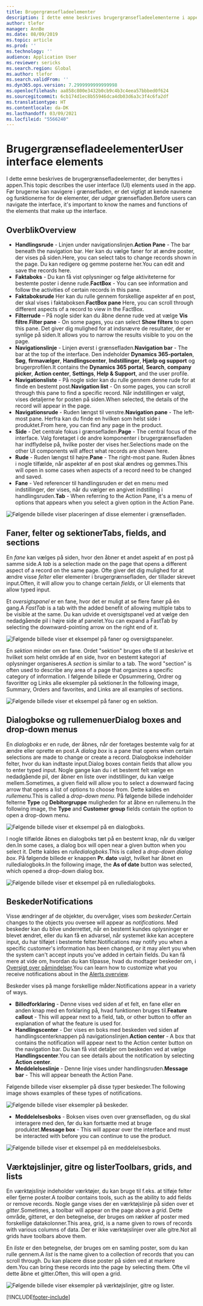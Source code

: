 ```yaml
---
title: Brugergrænsefladeelementer
description: I dette emne beskrives brugergrænsefladeelementerne i appen.
author: tlefor
manager: AnnBe
ms.date: 08/09/2019
ms.topic: article
ms.prod: ''
ms.technology: ''
audience: Application User
ms.reviewer: sericks
ms.search.region: Global
ms.author: tlefor
ms.search.validFrom: ''
ms.dyn365.ops.version: 7.2999999999999998
ms.openlocfilehash: aa858c800e3432b0cb9c4b3c4eea57bbbed0f624
ms.sourcegitcommit: 6cb174d1ec8b55946dca4db03d6a3c3f4c6fa2df
ms.translationtype: HT
ms.contentlocale: da-DK
ms.lasthandoff: 03/09/2021
ms.locfileid: "5566240"
---
```

# <a name="user-interface-elements"></a><span data-ttu-id="ce4ec-103">Brugergrænsefladeelementer</span><span class="sxs-lookup"><span data-stu-id="ce4ec-103">User interface elements</span></span>

<span data-ttu-id="ce4ec-104">I dette emne beskrives de brugergrænsefladeelementer, der benyttes i appen.</span><span class="sxs-lookup"><span data-stu-id="ce4ec-104">This topic describes the user interface (UI) elements used in the app.</span></span> <span data-ttu-id="ce4ec-105">Før brugerne kan navigere i grænsefladen, er det vigtigt at kende navnene og funktionerne for de elementer, der udgør grænsefladen.</span><span class="sxs-lookup"><span data-stu-id="ce4ec-105">Before users can navigate the interface, it's important to know the names and functions of the elements that make up the interface.</span></span>

## <a name="overview"></a><span data-ttu-id="ce4ec-106">Overblik</span><span class="sxs-lookup"><span data-stu-id="ce4ec-106">Overview</span></span>

- <span data-ttu-id="ce4ec-107">**Handlingsrude** - Linjen under navigationslinjen.</span><span class="sxs-lookup"><span data-stu-id="ce4ec-107">**Action Pane** - The bar beneath the navigation bar.</span></span> <span data-ttu-id="ce4ec-108">Her kan du vælge faner for at ændre poster, der vises på siden.</span><span class="sxs-lookup"><span data-stu-id="ce4ec-108">Here, you can select tabs to change records shown in the page.</span></span> <span data-ttu-id="ce4ec-109">Du kan redigere og gemme posterne her.</span><span class="sxs-lookup"><span data-stu-id="ce4ec-109">You can edit and save the records here.</span></span>  
- <span data-ttu-id="ce4ec-110">**Faktaboks** - Du kan få vist oplysninger og følge aktiviteterne for bestemte poster i denne rude.</span><span class="sxs-lookup"><span data-stu-id="ce4ec-110">**FactBox** - You can see information and follow the activities of certain records in this pane.</span></span>  
- <span data-ttu-id="ce4ec-111">**Faktaboksrude** Her kan du rulle gennem forskellige aspekter af en post, der skal vises i faktaboksen.</span><span class="sxs-lookup"><span data-stu-id="ce4ec-111">**FactBox pane** Here, you can scroll through different aspects of a record to view in the FactBox.</span></span>  
- <span data-ttu-id="ce4ec-112">**Filterrude** – På nogle sider kan du åbne denne rude ved at vælge **Vis filtre**.</span><span class="sxs-lookup"><span data-stu-id="ce4ec-112">**Filter pane** - On some pages, you can select **Show filters** to open this pane.</span></span> <span data-ttu-id="ce4ec-113">Det giver dig mulighed for at indsnævre de resultater, der er synlige på siden.</span><span class="sxs-lookup"><span data-stu-id="ce4ec-113">It allows you to narrow the results visible to you on the page.</span></span>  
- <span data-ttu-id="ce4ec-114">**Navigationslinje** - Linjen øverst i grænsefladen.</span><span class="sxs-lookup"><span data-stu-id="ce4ec-114">**Navigation bar** - The bar at the top of the interface.</span></span> <span data-ttu-id="ce4ec-115">Den indeholder **Dynamics 365-portalen**, **Søg**, **firmavælger**, **Handlingscenter**, **Indstillinger**, **Hjælp og support** og brugerprofilen.</span><span class="sxs-lookup"><span data-stu-id="ce4ec-115">It contains the **Dynamics 365 portal**, **Search**, **company picker**, **Action center**, **Settings**, **Help & Support**, and the user profile.</span></span>  
- <span data-ttu-id="ce4ec-116">**Navigationsliste** - På nogle sider kan du rulle gennem denne rude for at finde en bestemt post.</span><span class="sxs-lookup"><span data-stu-id="ce4ec-116">**Navigation list** - On some pages, you can scroll through this pane to find a specific record.</span></span> <span data-ttu-id="ce4ec-117">Når indstillingen er valgt, vises detaljerne for posten på siden.</span><span class="sxs-lookup"><span data-stu-id="ce4ec-117">When selected, the details of the record will appear in the page.</span></span>  
- <span data-ttu-id="ce4ec-118">**Navigationsrude** - Ruden længst til venstre.</span><span class="sxs-lookup"><span data-stu-id="ce4ec-118">**Navigation pane** - The left-most pane.</span></span> <span data-ttu-id="ce4ec-119">Herfra kan du finde en hvilken som helst side i produktet.</span><span class="sxs-lookup"><span data-stu-id="ce4ec-119">From here, you can find any page in the product.</span></span>  
- <span data-ttu-id="ce4ec-120">**Side** - Det centrale fokus i grænsefladen.</span><span class="sxs-lookup"><span data-stu-id="ce4ec-120">**Page** - The central focus of the interface.</span></span> <span data-ttu-id="ce4ec-121">Valg foretaget i de andre komponenter i brugergrænsefladen har indflydelse på, hvilke poster der vises her.</span><span class="sxs-lookup"><span data-stu-id="ce4ec-121">Selections made on the other UI components will affect what records are shown here.</span></span>  
- <span data-ttu-id="ce4ec-122">**Rude** - Ruden længst til højre.</span><span class="sxs-lookup"><span data-stu-id="ce4ec-122">**Pane** - The right-most pane.</span></span> <span data-ttu-id="ce4ec-123">Ruden åbnes i nogle tilfælde, når aspekter af en post skal ændres og gemmes.</span><span class="sxs-lookup"><span data-stu-id="ce4ec-123">This will open in some cases when aspects of a record need to be changed and saved.</span></span>  
- <span data-ttu-id="ce4ec-124">**Fane** - Ved referencer til handlingsruden er det en menu med indstillinger, der vises, når du vælger en angivet indstilling i handlingsruden.</span><span class="sxs-lookup"><span data-stu-id="ce4ec-124">**Tab** - When referring to the Action Pane, it's a menu of options that appears when you select a given option in the Action Pane.</span></span>  

![Følgende billede viser placeringen af disse elementer i grænsefladen.](media/user-interface-01.png)

## <a name="tabs-fields-and-sections"></a><span data-ttu-id="ce4ec-126">Faner, felter og sektioner</span><span class="sxs-lookup"><span data-stu-id="ce4ec-126">Tabs, fields, and sections</span></span>

<span data-ttu-id="ce4ec-127">En *fane* kan vælges på siden, hvor den åbner et andet aspekt af en post på samme side.</span><span class="sxs-lookup"><span data-stu-id="ce4ec-127">A *tab* is a selection made on the page that opens a different aspect of a record on the same page.</span></span> <span data-ttu-id="ce4ec-128">Ofte giver det dig mulighed for at ændre visse *felter* eller elementer i brugergrænsefladen, der tillader skrevet input.</span><span class="sxs-lookup"><span data-stu-id="ce4ec-128">Often, it will allow you to change certain *fields*, or UI elements that allow typed input.</span></span> 

<span data-ttu-id="ce4ec-129">Et *oversigtspanel* er en fane, hvor det er muligt at se flere faner på én gang.</span><span class="sxs-lookup"><span data-stu-id="ce4ec-129">A *FastTab* is a tab with the added benefit of allowing multiple tabs to be visible at the same.</span></span> <span data-ttu-id="ce4ec-130">Du kan udvide et oversigtspanel ved at vælge den nedadgående pil i højre side af panelet.</span><span class="sxs-lookup"><span data-stu-id="ce4ec-130">You can expand a FastTab by selecting the downward-pointing arrow on the right end of it.</span></span>

![Følgende billede viser et eksempel på faner og oversigtspaneler.](media/user-interface-02.png)

<span data-ttu-id="ce4ec-132">En *sektion* minder om en fane. Ordet "sektion" bruges ofte til at beskrive et hvilket som helst område af en side, hvor en bestemt kategori af oplysninger organiseres.</span><span class="sxs-lookup"><span data-stu-id="ce4ec-132">A *section* is similar to a tab. The word "section" is often used to describe any area of a page that organizes a specific category of information.</span></span> <span data-ttu-id="ce4ec-133">I følgende billede er Opsummering, Ordrer og favoritter og Links alle eksempler på sektioner.</span><span class="sxs-lookup"><span data-stu-id="ce4ec-133">In the following image, Summary, Orders and favorites, and Links are all examples of sections.</span></span>

![Følgende billede viser et eksempel på faner og en sektion.](media/user-interface-03.png)

## <a name="dialog-boxes-and-drop-down-menus"></a><span data-ttu-id="ce4ec-135">Dialogbokse og rullemenuer</span><span class="sxs-lookup"><span data-stu-id="ce4ec-135">Dialog boxes and drop-down menus</span></span>

<span data-ttu-id="ce4ec-136">En *dialogboks* er en rude, der åbnes, når der foretages bestemte valg for at ændre eller oprette en post.</span><span class="sxs-lookup"><span data-stu-id="ce4ec-136">A *dialog box* is a pane that opens when certain selections are made to change or create a record.</span></span> <span data-ttu-id="ce4ec-137">Dialogbokse indeholder felter, hvor du kan indtaste input.</span><span class="sxs-lookup"><span data-stu-id="ce4ec-137">Dialog boxes contain fields that allow you to enter typed input.</span></span> <span data-ttu-id="ce4ec-138">Nogle gange kan du i et bestemt felt vælge en nedadgående pil, der åbner en liste over indstillinger, du kan vælge mellem.</span><span class="sxs-lookup"><span data-stu-id="ce4ec-138">Sometimes, a given field will allow you to select a downward facing arrow that opens a list of options to choose from.</span></span> <span data-ttu-id="ce4ec-139">Dette kaldes en *rullemenu*.</span><span class="sxs-lookup"><span data-stu-id="ce4ec-139">This is called a *drop-down menu*.</span></span> <span data-ttu-id="ce4ec-140">På følgende billede indeholder felterne **Type** og **Debitorgruppe** muligheden for at åbne en rullemenu.</span><span class="sxs-lookup"><span data-stu-id="ce4ec-140">In the following image, the **Type** and **Customer group** fields contain the option to open a drop-down menu.</span></span>

![Følgende billede viser et eksempel på en dialogboks.](media/user-interface-04.png)

<span data-ttu-id="ce4ec-142">I nogle tilfælde åbnes en dialogboks tæt på en bestemt knap, når du vælger den.</span><span class="sxs-lookup"><span data-stu-id="ce4ec-142">In some cases, a dialog box will open near a given button when you select it.</span></span> <span data-ttu-id="ce4ec-143">Dette kaldes en *rulledialogboks*.</span><span class="sxs-lookup"><span data-stu-id="ce4ec-143">This is called a *drop-down dialog box*.</span></span> <span data-ttu-id="ce4ec-144">På følgende billede er knappen **Pr. dato** valgt, hvilket har åbnet en rulledialogboks.</span><span class="sxs-lookup"><span data-stu-id="ce4ec-144">In the following image, the **As of date** button was selected, which opened a drop-down dialog box.</span></span>

![Følgende billede viser et eksempel på en rulledialogboks.](media/user-interface-05.png)

## <a name="notifications"></a><span data-ttu-id="ce4ec-146">Beskeder</span><span class="sxs-lookup"><span data-stu-id="ce4ec-146">Notifications</span></span>

<span data-ttu-id="ce4ec-147">Visse ændringer af de objekter, du overvåger, vises som *beskeder*.</span><span class="sxs-lookup"><span data-stu-id="ce4ec-147">Certain changes to the objects you oversee will appear as *notifications*.</span></span> <span data-ttu-id="ce4ec-148">Med beskeder kan du blive underrettet, når en bestemt kundes oplysninger er blevet ændret, eller du kan få en advarsel, når systemet ikke kan acceptere input, du har tilføjet i bestemte felter.</span><span class="sxs-lookup"><span data-stu-id="ce4ec-148">Notifications may notify you when a specific customer's information has been changed, or it may alert you when the system can't accept inputs you've added in certain fields.</span></span> <span data-ttu-id="ce4ec-149">Du kan få mere at vide om, hvordan du kan tilpasse, hvad du modtager beskeder om, i [Oversigt over påmindelser](../get-started/alerts-overview.md).</span><span class="sxs-lookup"><span data-stu-id="ce4ec-149">You can learn how to customize what you receive notifications about in the [Alerts overview](../get-started/alerts-overview.md).</span></span>

<span data-ttu-id="ce4ec-150">Beskeder vises på mange forskellige måder.</span><span class="sxs-lookup"><span data-stu-id="ce4ec-150">Notifications appear in a variety of ways.</span></span>
- <span data-ttu-id="ce4ec-151">**Billedforklaring** - Denne vises ved siden af et felt, en fane eller en anden knap med en forklaring på, hvad funktionen bruges til.</span><span class="sxs-lookup"><span data-stu-id="ce4ec-151">**Feature callout** - This will appear next to a field, tab, or other button to offer an explanation of what the feature is used for.</span></span> 
- <span data-ttu-id="ce4ec-152">**Handlingscenter** - Der vises en boks med beskeden ved siden af handlingscenterknappen på navigationslinjen.</span><span class="sxs-lookup"><span data-stu-id="ce4ec-152">**Action center** - A box that contains the notification will appear next to the Action center button on the navigation bar.</span></span> <span data-ttu-id="ce4ec-153">Du kan få vist detaljer om beskeden ved at vælge **Handlingscenter**.</span><span class="sxs-lookup"><span data-stu-id="ce4ec-153">You can see details about the notification by selecting **Action center**.</span></span>  
- <span data-ttu-id="ce4ec-154">**Meddelelseslinje** - Denne linje vises under handlingsruden.</span><span class="sxs-lookup"><span data-stu-id="ce4ec-154">**Message bar** - This will appear beneath the Action Pane.</span></span>  

<span data-ttu-id="ce4ec-155">Følgende billede viser eksempler på disse typer beskeder.</span><span class="sxs-lookup"><span data-stu-id="ce4ec-155">The following image shows examples of these types of notifications.</span></span>

![Følgende billede viser eksempler på beskeder.](media/user-interface-06.png)

- <span data-ttu-id="ce4ec-157">**Meddelelsesboks** - Boksen vises oven over grænsefladen, og du skal interagere med den, før du kan fortsætte med at bruge produktet.</span><span class="sxs-lookup"><span data-stu-id="ce4ec-157">**Message box** - This will appear over the interface and must be interacted with before you can continue to use the product.</span></span>  

![Følgende billede viser et eksempel på en meddelelsesboks.](media/user-interface-07.png)

## <a name="toolbars-grids-and-lists"></a><span data-ttu-id="ce4ec-159">Værktøjslinjer, gitre og lister</span><span class="sxs-lookup"><span data-stu-id="ce4ec-159">Toolbars, grids, and lists</span></span>

<span data-ttu-id="ce4ec-160">En *værktøjslinje* indeholder værktøjer, du kan bruge til f.eks. at tilføje felter eller fjerne poster.</span><span class="sxs-lookup"><span data-stu-id="ce4ec-160">A *toolbar* contains tools, such as the ability to add fields or remove records.</span></span> <span data-ttu-id="ce4ec-161">Nogle gange vises der en værktøjslinje på siden over et *gitter*.</span><span class="sxs-lookup"><span data-stu-id="ce4ec-161">Sometimes, a toolbar will appear on the page above a *grid*.</span></span> <span data-ttu-id="ce4ec-162">Dette område, gitteret, er den betegnelse, der bruges om rækker af poster med forskellige datakolonner.</span><span class="sxs-lookup"><span data-stu-id="ce4ec-162">This area, grid, is a name given to rows of records with various columns of data.</span></span> <span data-ttu-id="ce4ec-163">Der er ikke værktøjslinjer over alle gitre.</span><span class="sxs-lookup"><span data-stu-id="ce4ec-163">Not all grids have toolbars above them.</span></span>

<span data-ttu-id="ce4ec-164">En *liste* er den betegnelse, der bruges om en samling poster, som du kan rulle gennem.</span><span class="sxs-lookup"><span data-stu-id="ce4ec-164">A *list* is the name given to a collection of records that you can scroll through.</span></span> <span data-ttu-id="ce4ec-165">Du kan placere disse poster på siden ved at markere dem.</span><span class="sxs-lookup"><span data-stu-id="ce4ec-165">You can bring these records into the page by selecting them.</span></span> <span data-ttu-id="ce4ec-166">Ofte vil dette åbne et gitter.</span><span class="sxs-lookup"><span data-stu-id="ce4ec-166">Often, this will open a grid.</span></span>

![Følgende billede viser eksempler på værktøjslinjer, gitre og lister.](media/user-interface-08.png)


[!INCLUDE[footer-include](../../../includes/footer-banner.md)]